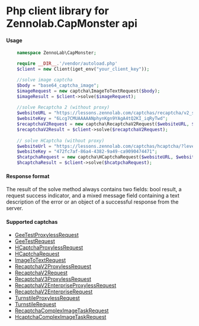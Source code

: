 # Php client library for Zennolab.CapMonster api

#### Usage
```php
    namespace ZennoLab\CapMonster; 

    require __DIR__.'/vendor/autoload.php'   
    $client = new Client(iget_env("your_client_key"));

    //solve image captcha
    $body = "base64_captcha_image";
    $imageRequest = new captcha\ImageToTextRequest($body);
    $imageResult = $client->solve($imageRequest);
    
    //solve Recaptcha 2 (without proxy)
    $websiteURL = "https://lessons.zennolab.com/captchas/recaptcha/v2_simple.php?level=high";
    $websiteKey = "6Lcg7CMUAAAAANphynKgn9YAgA4tQ2KI_iqRyTwd";
    $recaptchaV2Request = new captcha\RecaptchaV2Request($websiteURL, $websiteKey);
    $recaptchaV2Result = $client->solve($recaptchaV2Request);
    
    // solve HCaptcha (without proxy)
    $websiteUrl = "https://lessons.zennolab.com/captchas/hcaptcha/?level=easy";
    $websiteKey = "472fc7af-86a4-4382-9a49-ca9090474471";
    $hcatpchaRequest = new captcha\HCaptchaRequest($websiteURL, $websiteKey);
    $hcaptchaResult = $client->solve($hcatpchaRequest);
```

#### Response format
 The result of the solve method always contains two fields: bool result, a request success indicator, and a mixed message field containing a text description of the error or an object of a successful response from the server.

#### Supported captchas

- [GeeTestProxylessRequest](https://zenno.link/doc-geetest-en)
- [GeeTestRequest](https://zenno.link/doc-geetest-proxy-en)
- [HCaptchaProxylessRequest](https://zenno.link/doc-hcaptcha-en)
- [HCaptchaRequest](https://zenno.link/doc-hcaptcha-proxy-en)
- [ImageToTextRequest](https://zenno.link/doc-ImageToTextTask-en)
- [RecaptchaV2ProxylessRequest](https://zenno.link/doc-recaptcha2-en)
- [RecaptchaV2Request](https://zenno.link/doc-recaptcha2-proxy-en)
- [RecaptchaV3ProxylessRequest](https://zenno.link/doc-recaptcha3-en)
- [RecaptchaV2EnterpriseProxylessRequest](https://zenno.link/doc-recaptcha2e-en)
- [RecaptchaV2EnterpriseRequest](https://zenno.link/doc-recaptcha2e-proxy-en)
- [TurnstileProxylessRequest](https://zenno.link/doc-turnstile-en)
- [TurnstileRequest](https://zenno.link/doc-turnstile-proxy-en)
- [RecaptchaComplexImageTaskRequest](https://zenno.link/doc-complextask-rc-en)
- [HcaptchaComplexImageTaskRequest](https://zenno.link/doc-complextask-hc-en)

